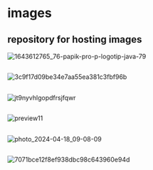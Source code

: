 # images
## repository for hosting images

![1643612765_76-papik-pro-p-logotip-java-79](https://github.com/KirillLukyanov2000/images/assets/101703819/1dd1d9cb-6734-4753-8fc5-742d7051e9bb)
##
![3c9f17d09be34e7aa55ea381c3fbf96b](https://github.com/KirillLukyanov2000/images/assets/101703819/0764414a-f17e-4acf-9993-8305f7df68d0)
##
![jt9nyvhlgopdfrsjfqwr](https://github.com/KirillLukyanov2000/images/assets/101703819/e4084246-72fd-4a3d-a12a-1ae7f374ae13)
##
![preview11](https://github.com/KirillLukyanov2000/images/assets/101703819/696450f8-56e2-4cdd-9b86-b476c76c52b8)
##
![photo_2024-04-18_09-08-09](https://github.com/KirillLukyanov2000/images/assets/101703819/60e877db-4bdb-49ae-b3d9-1b9aae2b0733)
##
![7071bce12f8ef938dbc98c643960e94d](https://github.com/KirillLukyanov2000/images/assets/101703819/e1b9925a-52b7-4cbe-aed3-56639d28b0e3)
##
